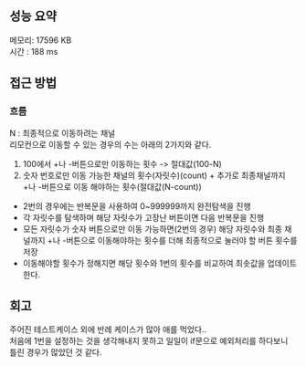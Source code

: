## 성능 요약
메모리: 17596 KB<br>
시간 : 188 ms<br>


## 접근 방법
### 흐름
N : 최종적으로 이동하려는 채널<br>
리모컨으로 이동할 수 있는 경우의 수는 아래의 2가지와 같다.<br>
1. 100에서 +나 -버튼으로만 이동하는 횟수 -> 절대값(100-N)
2. 숫자 번호로만 이동 가능한 채널의 횟수(자릿수)(count) + 추가로 최종채널까지 +나 -버튼으로 이동 해야하는 횟수(절대값(N-count))


- 2번의 경우에는 반복문을 사용하여 0~999999까지 완전탐색을 진행<br>
- 각 자릿수를 탐색하며 해당 자릿수가 고장난 버튼이면 다음 반복문을 진행<br>
- 모든 자릿수가 숫자 버튼으로만 이동 가능하면(2번의 경우) 해당 자릿수와 최종 채널까지 +나 -버튼으로 이동해야하는 횟수를 더해 최종적으로 눌러야 할 버튼 횟수를 저장<br>
- 이동해야할 횟수가 정해지면 해당 횟수와 1번의 횟수를 비교하여 최솟값을 업데이트한다.<br>


## 회고
주어진 테스트케이스 외에 반례 케이스가 많아 애를 먹었다..<br>
처음에 1번을 설정하는 것을 생각해내지 못하고 일일이 if문으로 예외처리를 하다보니 틀린 경우가 많았던 것 같다.<br>

